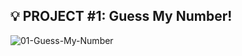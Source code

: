 ## 💡 PROJECT #1: Guess My Number!

![01-Guess-My-Number](https://user-images.githubusercontent.com/126061044/221196663-f6c756b3-ad20-4ff7-b4fd-ddb530f7e9f5.png)
